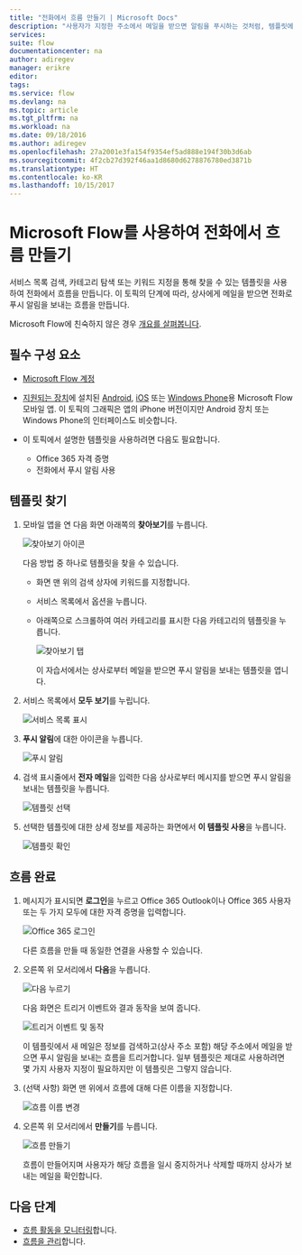 ```yaml
---
title: "전화에서 흐름 만들기 | Microsoft Docs"
description: "사용자가 지정한 주소에서 메일을 받으면 알림을 푸시하는 것처럼, 템플릿에서 흐름을 만들 수 있습니다."
services: 
suite: flow
documentationcenter: na
author: adiregev
manager: erikre
editor: 
tags: 
ms.service: flow
ms.devlang: na
ms.topic: article
ms.tgt_pltfrm: na
ms.workload: na
ms.date: 09/18/2016
ms.author: adiregev
ms.openlocfilehash: 27a2001e3fa154f9354ef5ad888e194f30b3d6ab
ms.sourcegitcommit: 4f2cb27d392f46aa1d8680d6278876780ed3871b
ms.translationtype: HT
ms.contentlocale: ko-KR
ms.lasthandoff: 10/15/2017
---
```

# <a name="create-a-flow-from-your-phone-by-using-microsoft-flow"></a>Microsoft Flow를 사용하여 전화에서 흐름 만들기
서비스 목록 검색, 카테고리 탐색 또는 키워드 지정을 통해 찾을 수 있는 템플릿을 사용하여 전화에서 흐름을 만듭니다. 이 토픽의 단계에 따라, 상사에게 메일을 받으면 전화로 푸시 알림을 보내는 흐름을 만듭니다.

Microsoft Flow에 친숙하지 않은 경우 [개요를 살펴봅니다](getting-started.md).

## <a name="prerequisites"></a>필수 구성 요소
* [Microsoft Flow 계정](sign-up-sign-in.md)
* [지원되는 장치](getting-started.md#use-the-mobile-app)에 설치된 [Android](https://aka.ms/flowmobiledocsandroid), [iOS](https://aka.ms/flowmobiledocsios) 또는 [Windows Phone](https://aka.ms/flowmobilewindows)용 Microsoft Flow 모바일 앱. 이 토픽의 그래픽은 앱의 iPhone 버전이지만 Android 장치 또는 Windows Phone의 인터페이스도 비슷합니다.
* 이 토픽에서 설명한 템플릿을 사용하려면 다음도 필요합니다.
  
  * Office 365 자격 증명
  * 전화에서 푸시 알림 사용

## <a name="find-a-template"></a>템플릿 찾기
1. 모바일 앱을 연 다음 화면 아래쪽의 **찾아보기**를 누릅니다.
   
    ![찾아보기 아이콘](./media/mobile-create-flow/browse-icon.png)
   
    다음 방법 중 하나로 템플릿을 찾을 수 있습니다.
   
   * 화면 맨 위의 검색 상자에 키워드를 지정합니다.
   * 서비스 목록에서 옵션을 누릅니다.
   * 아래쪽으로 스크롤하여 여러 카테고리를 표시한 다음 카테고리의 템플릿을 누릅니다.
     
       ![찾아보기 탭](./media/mobile-create-flow/browse-tab.png)
     
     이 자습서에서는 상사로부터 메일을 받으면 푸시 알림을 보내는 템플릿을 엽니다.
2. 서비스 목록에서 **모두 보기**를 누립니다.
   
    ![서비스 목록 표시](./media/mobile-create-flow/list-services.png)
3. **푸시 알림**에 대한 아이콘을 누릅니다.
   
    ![푸시 알림](./media/mobile-create-flow/push-notifications.png)
4. 검색 표시줄에서 **전자 메일**을 입력한 다음 상사로부터 메시지를 받으면 푸시 알림을 보내는 템플릿을 누릅니다.
   
    ![템플릿 선택](./media/mobile-create-flow/choose-template.png)
5. 선택한 템플릿에 대한 상세 정보를 제공하는 화면에서 **이 템플릿 사용**을 누릅니다.
   
    ![템플릿 확인](./media/mobile-create-flow/confirm-template.png)

## <a name="finish-the-flow"></a>흐름 완료
1. 메시지가 표시되면 **로그인**을 누르고 Office 365 Outlook이나 Office 365 사용자 또는 두 가지 모두에 대한 자격 증명을 입력합니다.
   
    ![Office 365 로그인](./media/mobile-create-flow/office-signin.png)
   
    다른 흐름을 만들 때 동일한 연결을 사용할 수 있습니다.
2. 오른쪽 위 모서리에서 **다음**을 누릅니다.
   
    ![다음 누르기](./media/mobile-create-flow/next.png)
   
    다음 화면은 트리거 이벤트와 결과 동작을 보여 줍니다.
   
    ![트리거 이벤트 및 동작](./media/mobile-create-flow/flow-structure.png)
   
    이 템플릿에서 새 메일은 정보를 검색하고(상사 주소 포함) 해당 주소에서 메일을 받으면 푸시 알림을 보내는 흐름을 트리거합니다. 일부 템플릿은 제대로 사용하려면 몇 가지 사용자 지정이 필요하지만 이 템플릿은 그렇지 않습니다.
3. (선택 사항) 화면 맨 위에서 흐름에 대해 다른 이름을 지정합니다.
   
    ![흐름 이름 변경](./media/mobile-create-flow/rename-flow.png)
4. 오른쪽 위 모서리에서 **만들기**를 누릅니다.
   
    ![흐름 만들기](./media/mobile-create-flow/create-flow.png)
   
    흐름이 만들어지며 사용자가 해당 흐름을 일시 중지하거나 삭제할 때까지 상사가 보내는 메일을 확인합니다.

## <a name="next-steps"></a>다음 단계
* [흐름 활동을 모니터링](mobile-monitor-activity.md)합니다.
* [흐름을 관리](mobile-manage-flows.md)합니다.

